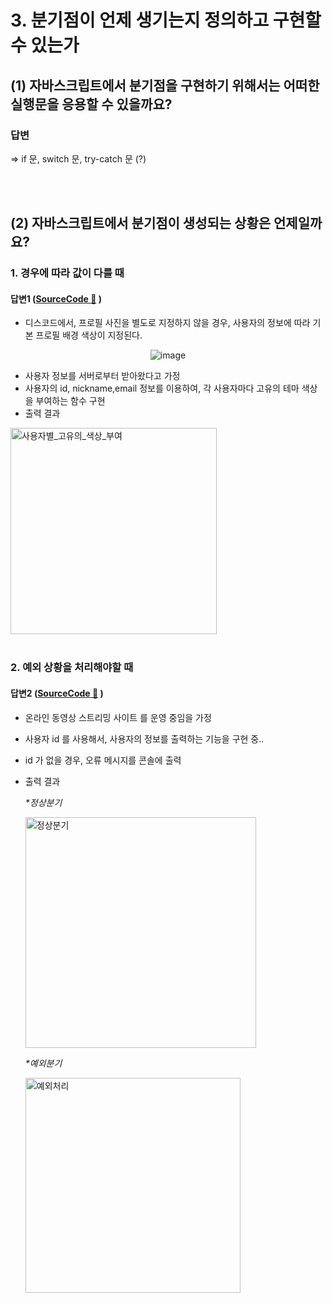 # 3. 분기점이 언제 생기는지 정의하고 구현할 수 있는가

## (1) 자바스크립트에서 분기점을 구현하기 위해서는 어떠한 실행문을 응용할 수 있을까요?

### 답변

=> if 문, switch 문, try-catch 문 (?)

<br/>
<br/>

## (2) 자바스크립트에서 분기점이 생성되는 상황은 언제일까요?

### 1. 경우에 따라 값이 다를 때

#### 답변1 ([SourceCode 🔗](https://github.com/2023-frontend1/First_Repo/blob/yunshin/yunshin/4%EC%A3%BC%EC%B0%A8/%EC%9E%90%EB%B0%94%EC%8A%A4%ED%81%AC%EB%A6%BD%ED%8A%B8_%EC%B2%B4%ED%81%AC%EB%A6%AC%EC%8A%A4%ED%8A%B8/%EC%B2%B4%ED%81%AC%EB%A6%AC%EC%8A%A4%ED%8A%B83/%EA%B8%B0%EB%B3%B8%ED%94%84%EB%A1%9C%ED%95%84_%ED%85%8C%EB%A7%88%EC%83%89%EC%83%81%EC%A7%80%EC%A0%95.js) )

- 디스코드에서, 프로필 사진을 별도로 지정하지 않을 경우, 사용자의 정보에 따라 기본 프로필 배경 색상이 지정된다.

<div align ="center">

![image](https://github.com/2023-frontend1/First_Repo/assets/50646145/d81bec28-e944-4364-8aa3-49c9ed2159e1)

</div>

- 사용자 정보를 서버로부터 받아왔다고 가정
- 사용자의 id, nickname,email 정보를 이용하여, 각 사용자마다 고유의 테마 색상을 부여하는 함수 구현
- 출력 결과 

<img width="330" alt="사용자별_고유의_색상_부여" src="https://github.com/2023-frontend1/First_Repo/assets/50646145/3290bef5-28ee-4494-acd0-3936615fac4c">

<br/>
<br/>

### 2. 예외 상황을 처리해야할 때

#### 답변2 ([SourceCode 🔗](https://github.com/2023-frontend1/First_Repo/blob/yunshin/yunshin/4%EC%A3%BC%EC%B0%A8/%EC%9E%90%EB%B0%94%EC%8A%A4%ED%81%AC%EB%A6%BD%ED%8A%B8_%EC%B2%B4%ED%81%AC%EB%A6%AC%EC%8A%A4%ED%8A%B8/%EC%B2%B4%ED%81%AC%EB%A6%AC%EC%8A%A4%ED%8A%B83/%EC%98%88%EC%99%B8%EC%B2%98%EB%A6%AC.js) )

- 온라인 동영상 스트리밍 사이트 를 운영 중임을 가정
- 사용자 id 를 사용해서, 사용자의 정보를 출력하는 기능을 구현 중..
- id 가 없을 경우, 오류 메시지를 콘솔에 출력
- 출력 결과 

    _*정상분기_

    <img width="369" alt="정상분기" src="https://github.com/2023-frontend1/First_Repo/assets/50646145/1e42f708-b268-4a01-8229-a3618f3b0804">

    _*예외분기_

    <img width="344" alt="예외처리" src="https://github.com/2023-frontend1/First_Repo/assets/50646145/47dd4a7b-3689-4a84-ab4c-0276390111f6">
